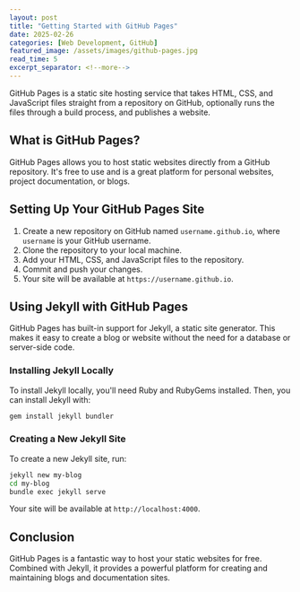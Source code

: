 ```yaml
---
layout: post
title: "Getting Started with GitHub Pages"
date: 2025-02-26
categories: [Web Development, GitHub]
featured_image: /assets/images/github-pages.jpg
read_time: 5
excerpt_separator: <!--more-->
---
```


GitHub Pages is a static site hosting service that takes HTML, CSS, and JavaScript files straight from a repository on GitHub, optionally runs the files through a build process, and publishes a website.

<!--more-->

## What is GitHub Pages?

GitHub Pages allows you to host static websites directly from a GitHub repository. It's free to use and is a great platform for personal websites, project documentation, or blogs.

## Setting Up Your GitHub Pages Site

1. Create a new repository on GitHub named `username.github.io`, where `username` is your GitHub username.
2. Clone the repository to your local machine.
3. Add your HTML, CSS, and JavaScript files to the repository.
4. Commit and push your changes.
5. Your site will be available at `https://username.github.io`.

## Using Jekyll with GitHub Pages

GitHub Pages has built-in support for Jekyll, a static site generator. This makes it easy to create a blog or website without the need for a database or server-side code.

### Installing Jekyll Locally

To install Jekyll locally, you'll need Ruby and RubyGems installed. Then, you can install Jekyll with:

```bash
gem install jekyll bundler
```

### Creating a New Jekyll Site

To create a new Jekyll site, run:

```bash
jekyll new my-blog
cd my-blog
bundle exec jekyll serve
```

Your site will be available at `http://localhost:4000`.

## Conclusion

GitHub Pages is a fantastic way to host your static websites for free. Combined with Jekyll, it provides a powerful platform for creating and maintaining blogs and documentation sites.
